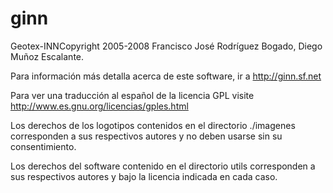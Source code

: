 ginn
====

Geotex-INNCopyright 2005-2008 Francisco José Rodríguez Bogado, Diego Muñoz Escalante.

Para información más detalla acerca de este software, ir a http://ginn.sf.net

Para ver una traducción al español de la licencia GPL visite http://www.es.gnu.org/licencias/gples.html

Los derechos de los logotipos contenidos en el directorio ./imagenes corresponden a sus respectivos autores y no deben usarse sin su consentimiento.

Los derechos del software contenido en el directorio utils corresponden a sus respectivos autores y bajo la licencia indicada en cada caso.

